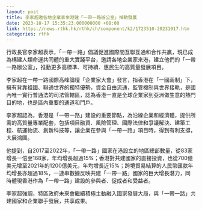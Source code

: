 ```yaml
---
layout: post
title: 李家超邀各地企業家來港建「一帶一路辦公室」推動發展
date: 2023-10-17 15:35:23.000000000 +08:00
link: https://news.rthk.hk/rthk/ch/component/k2/1723510-20231017.htm
categories: rthk
---
```


行政長官李家超表示，「一帶一路」倡議促進國際間互聯互通和合作共贏，現已成為構建人類命運共同體的重大實踐平台，邀請各地企業家來港，建立他們的「一帶一路辦公室」，推動更多高標準、可持續、惠民生的高質量發展項目。
 
李家超在一帶一路國際高峰論壇「企業家大會」發言，指香港在「一國兩制」下，擁有背靠祖國、聯通世界的獨特優勢，資金自由流通，監管機制與世界接軌，是國內唯一實行普通法的司法管轄區，認為香港一直是全球企業家到亞洲做生意的熱門目的地，也是區內重要的通道和門戶。
 
李家超認為，香港是「一帶一路」建設的重要節點，為沿線企業和經濟體，提供所需的高質量專業配套，包括項目融資、風險管理、國際法律和爭議解決、建築工程、航運物流、創新科技等，讓企業在參與「一帶一路」項目時，得到有利支撐，大展鴻圖。
 
他提到，自2017至2022年，「一帶一路」國家在港設立的地區總部數量，從83家增長一倍至168家，年均增長超過15%；香港對共建國家的直接投資，也從700億美元增至2021年的1200億美元，年均增長近15%；跨境貿易結算的人民幣匯款年均增長亦超過18%，一連串數據反映共建「一帶一路」國家的巨大增長潛力，同時體現香港作為「一帶一路」建設的參與者、促成者和受益者。 

李家超強調，特區政府未來會繼續積極主動融入國家發展大局，與「一帶一路」共建國家和企業聯手發展，共享成果。
